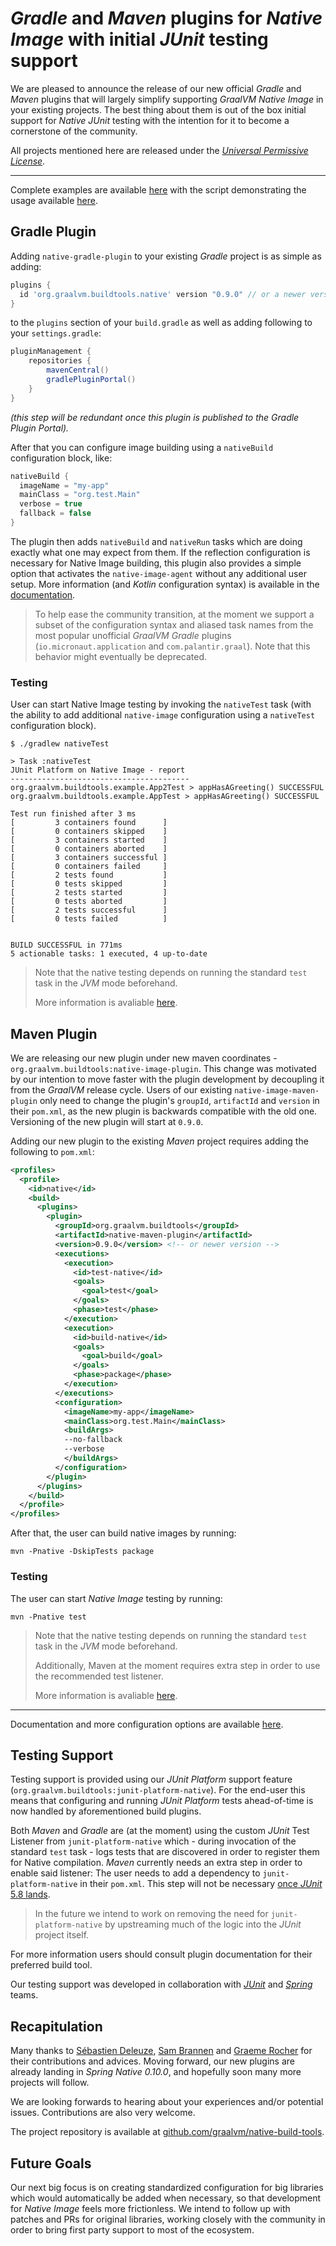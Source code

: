# *Gradle* and *Maven* plugins for *Native Image* with initial *JUnit* testing support
We are pleased to announce the release of our new official *Gradle* and *Maven* plugins that will largely simplify supporting *GraalVM Native Image* in your existing projects. The best thing about them is out of the box initial support for *Native JUnit* testing with the intention for it to become a cornerstone of the community.

All projects mentioned here are released under the [*Universal Permissive License*](https://www.oracle.com/downloads/licenses/upl-license1.html).
___
Complete examples are available [here](https://github.com/graalvm/native-build-tools/blob/master/examples/README.md) with the script demonstrating the usage available [here](https://github.com/graalvm/native-build-tools/blob/master/common/scripts/testAll.sh).

## Gradle Plugin
Adding `native-gradle-plugin` to your existing *Gradle* project is as simple as adding:
```groovy
plugins {
  id 'org.graalvm.buildtools.native' version "0.9.0" // or a newer version
}
```
to the `plugins` section of your `build.gradle` as well as adding following to your `settings.gradle`:
```groovy
pluginManagement {
	repositories {
		mavenCentral()
		gradlePluginPortal()
	}
}
```
*(this step will be redundant once this plugin is published to the Gradle Plugin Portal).*

After that you can configure image building using a `nativeBuild` configuration block, like:
```groovy
nativeBuild {
  imageName = "my-app"
  mainClass = "org.test.Main"
  verbose = true
  fallback = false
}
```
The plugin then adds `nativeBuild` and `nativeRun` tasks which are doing exactly what one may expect from them. If the reflection configuration is necessary for Native Image building, this plugin also provides a simple option that activates the `native-image-agent` without any additional user setup. More information (and *Kotlin* configuration syntax) is available in the [documentation](https://github.com/graalvm/native-build-tools/blob/master/native-gradle-plugin/README.md).

> To help ease the community transition, at the moment we support a subset of the configuration syntax and aliased task names from the most popular unofficial *GraalVM* *Gradle* plugins (`io.micronaut.application` and `com.palantir.graal`). Note that this behavior might eventually be deprecated.

### Testing
User can start Native Image testing by invoking the `nativeTest` task (with the ability to add additional `native-image` configuration using a `nativeTest` configuration block).
```shell
$ ./gradlew nativeTest

> Task :nativeTest
JUnit Platform on Native Image - report
----------------------------------------
org.graalvm.buildtools.example.App2Test > appHasAGreeting() SUCCESSFUL
org.graalvm.buildtools.example.AppTest > appHasAGreeting() SUCCESSFUL

Test run finished after 3 ms
[         3 containers found      ]
[         0 containers skipped    ]
[         3 containers started    ]
[         0 containers aborted    ]
[         3 containers successful ]
[         0 containers failed     ]
[         2 tests found           ]
[         0 tests skipped         ]
[         2 tests started         ]
[         0 tests aborted         ]
[         2 tests successful      ]
[         0 tests failed          ]


BUILD SUCCESSFUL in 771ms
5 actionable tasks: 1 executed, 4 up-to-date
```
> Note that the native testing depends on running the standard `test` task in the *JVM* mode beforehand.
>
> More information is avaliable [here](#Testing-Support).

## Maven Plugin
We are releasing our new plugin under new maven coordinates - `org.graalvm.buildtools:native-image-plugin`. This change was motivated by our intention to move faster with the plugin development by decoupling it from the *GraalVM* release cycle. Users of our existing `native-image-maven-plugin` only need to change the plugin's `groupId`, `artifactId` and `version` in their `pom.xml`, as the new plugin is backwards compatible with the old one. Versioning of the new plugin will start at `0.9.0`.

Adding our new plugin to the existing *Maven* project requires adding the following to `pom.xml`:
```xml
<profiles>
  <profile>
    <id>native</id>
    <build>
      <plugins>
        <plugin>
          <groupId>org.graalvm.buildtools</groupId>
          <artifactId>native-maven-plugin</artifactId>
          <version>0.9.0</version> <!-- or newer version -->
          <executions>
            <execution>
              <id>test-native</id>
              <goals>
                <goal>test</goal>
              </goals>
              <phase>test</phase>
            </execution>
            <execution>
              <id>build-native</id>
              <goals>
                <goal>build</goal>
              </goals>
              <phase>package</phase>
            </execution>
          </executions>
          <configuration>
            <imageName>my-app</imageName>
            <mainClass>org.test.Main</mainClass>
            <buildArgs>
            --no-fallback
            --verbose
            </buildArgs>
          </configuration>
        </plugin>
      </plugins>
    </build>
  </profile>
</profiles>
```
After that, the user can build native images by running:
```shell
mvn -Pnative -DskipTests package
```
### Testing
The user can start *Native Image* testing by running:
```shell
mvn -Pnative test
```
> Note that the native testing depends on running the standard `test` task in the *JVM* mode beforehand.
>
> Additionally, Maven at the moment requires extra step in order to use the recommended test listener.
>
> More information is avaliable [here](#Testing-support).
___

Documentation and more configuration options are available [here](https://github.com/graalvm/native-build-tools/blob/master/native-maven-plugin/README.md).

## Testing Support
Testing support is provided using our *JUnit Platform* support feature (`org.graalvm.buildtools:junit-platform-native`). For the end-user this means that configuring and running *JUnit Platform* tests ahead-of-time is now handled by aforementioned build plugins.

Both *Maven* and *Gradle* are (at the moment) using the custom *JUnit* Test Listener from `junit-platform-native` which - during invocation of the standard `test` task - logs tests that are discovered in order to register them for Native compilation. *Maven* currently needs an extra step in order to enable said listener: The user needs to add a dependency to `junit-platform-native` in their `pom.xml`. This step will not be necessary [once *JUnit* 5.8 lands](https://github.com/junit-team/junit5/issues/2619).
> In the future we intend to work on removing the need for `junit-platform-native` by upstreaming much of the logic into the *JUnit* project itself.

For more information users should consult plugin documentation for their preferred build tool.

Our testing support was developed in collaboration with [*JUnit*](https://junit.org/junit5/) and [*Spring*](https://spring.io/) teams.

## Recapitulation
Many thanks to [Sébastien Deleuze](https://twitter.com/sdeleuze), [Sam Brannen](https://twitter.com/sam_brannen) and [Graeme Rocher](https://twitter.com/graemerocher) for their contributions and advices. Moving forward, our new plugins are already landing in *Spring Native 0.10.0*, and hopefully soon many more projects will follow.

We are looking forwards to hearing about your experiences and/or potential issues. Contributions are also very welcome.

The project repository is available at [github.com/graalvm/native-build-tools](https://github.com/graalvm/native-build-tools/).

## Future Goals
Our next big focus is on creating standardized configuration for big libraries which would automatically be added when necessary, so that development for *Native Image* feels more frictionless. We intend to follow up with patches and PRs for original libraries, working closely with the community in order to bring first party support to most of the ecosystem.